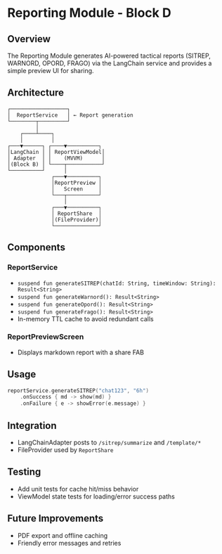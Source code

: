 # Reporting Module - Block D

## Overview

The Reporting Module generates AI-powered tactical reports (SITREP, WARNORD, OPORD, FRAGO) via the LangChain service and provides a simple preview UI for sharing.

## Architecture
```
┌──────────────────┐
│  ReportService   │ ← Report generation
└────────┬─────────┘
         │
    ┌────┴────┐
    │         │
┌───▼──────┐ ┌────▼──────────┐
│LangChain │ │ ReportViewModel│
│ Adapter  │ │    (MVVM)      │
│(Block B) │ └────┬───────────┘
└──────────┘      │
              ┌───▼──────────┐
              │ReportPreview │
              │   Screen     │
              └───┬──────────┘
                  │
              ┌───▼──────────┐
              │ ReportShare  │
              │(FileProvider)│
              └──────────────┘
```

## Components

### ReportService
- `suspend fun generateSITREP(chatId: String, timeWindow: String): Result<String>`
- `suspend fun generateWarnord(): Result<String>`
- `suspend fun generateOpord(): Result<String>`
- `suspend fun generateFrago(): Result<String>`
- In-memory TTL cache to avoid redundant calls

### ReportPreviewScreen
- Displays markdown report with a share FAB

## Usage
```kotlin
reportService.generateSITREP("chat123", "6h")
    .onSuccess { md -> show(md) }
    .onFailure { e -> showError(e.message) }
```

## Integration
- LangChainAdapter posts to `/sitrep/summarize` and `/template/*`
- FileProvider used by `ReportShare`

## Testing
- Add unit tests for cache hit/miss behavior
- ViewModel state tests for loading/error success paths

## Future Improvements
- PDF export and offline caching
- Friendly error messages and retries
